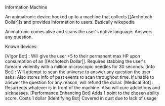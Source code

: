 Information Machine

An animatronic device hooked up to a machine that collects [[Archotech Dollar]]s and provides information to users. Basically wikepedia

Animatronic comes alive and scans the user's native language. Answers any question.

Known devices:

[Vigor Bot] : Will give the user +5 to their permanent max HP upon consumption of an [[Archotech Dollar]]. Requires stabbing the user's forearm violently with a million microscopic needles for 30 seconds.
[Info Bot] : Will attempt to scan the universe to answer any question the user asks. Also stores info of past events to scan throughout time. If unable to answer the question for any reason, will refund the dollar.
[Medical Bot] : Resurrects whatever is in front of the machine. Also will cure addictions and sicknesses.
[Performance Enhancing Bot] Adds 1 point to the chosen ability score. Costs 1 dollar
[Identifying Bot] Covered in dust due to lack of usage